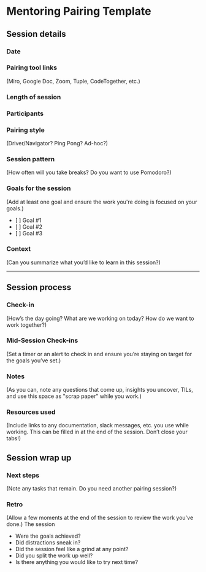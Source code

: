 # Mentoring Pairing Template

## Session details

### Date

### Pairing tool links

(Miro, Google Doc, Zoom, Tuple, CodeTogether, etc.)

### Length of session

### Participants

### Pairing style

(Driver/Navigator? Ping Pong? Ad-hoc?)

### Session pattern

(How often will you take breaks? Do you want to use Pomodoro?)

### Goals for the session

(Add at least one goal and ensure the work you're doing is focused on your goals.)

- \[ \] Goal #1
- \[ \] Goal #2
- \[ \] Goal #3

### Context

(Can you summarize what you’d like to learn in this session?)

______________________________________________________________________

## Session process

### Check-in

(How’s the day going? What are we working on today? How do we want to work together?)

### Mid-Session Check-ins

(Set a timer or an alert to check in and ensure you’re staying on target for the goals you’ve set.)

### Notes

(As you can, note any questions that come up, insights you uncover, TILs, and use this space as "scrap paper" while you work.)

### Resources used

(Include links to any documentation, slack messages, etc. you use while working. This can be filled in at the end of the session. Don’t close your tabs!)

## Session wrap up

### Next steps

(Note any tasks that remain. Do you need another pairing session?)

### Retro

(Allow a few moments at the end of the session to review the work you've done.)
The session

- Were the goals achieved?
- Did distractions sneak in?
- Did the session feel like a grind at any point?
- Did you split the work up well?
- Is there anything you would like to try next time?
